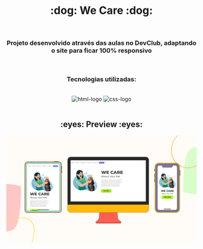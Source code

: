 <div align="center">

<h1>:dog: We Care :dog:</h1>
<br>
<h3>Projeto desenvolvido através das aulas no DevClub, adaptando o site para ficar 100% responsivo</h3>
<br>
<h3> Tecnologias utilizadas: </h3>
<br>
<img src="https://img.shields.io/badge/HTML5-E34F26?style=for-the-badge&logo=html5&logoColor=white" alt=html-logo />
<img src="https://img.shields.io/badge/CSS-239120?&style=for-the-badge&logo=css3&logoColor=white" alt=css-logo />
<br>
<br>
<h2>:eyes: Preview :eyes:</h2> 
<img src="https://github.com/livitas/we-care/blob/master/img/we%20care%20previa.png?raw=true" />

</div>
